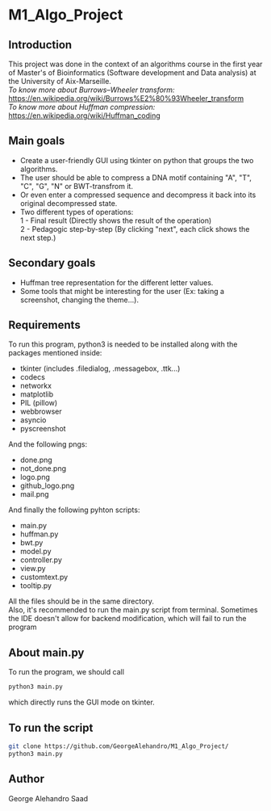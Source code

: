 # M1_Algo_Project
## Introduction

This project was done in the context of an algorithms course in the first year of Master's of Bioinformatics (Software development and Data analysis) at the University of Aix-Marseille.  
_To know more about Burrows–Wheeler transform:_  
https://en.wikipedia.org/wiki/Burrows%E2%80%93Wheeler_transform  
_To know more about Huffman compression:_  
https://en.wikipedia.org/wiki/Huffman_coding

## Main goals
- Create a user-friendly GUI using tkinter on python that groups the two algorithms.
- The user should be able to compress a DNA motif containing "A", "T", "C", "G", "N" or BWT-transfrom it.
- Or even enter a compressed sequence and decompress it back into its original decompressed state.
- Two different types of operations:  
    1 - Final result (Directly shows the result of the operation)  
    2 - Pedagogic step-by-step (By clicking "next", each click shows the next step.)
 ## Secondary goals
 - Huffman tree representation for the different letter values.  
 - Some tools that might be interesting for the user (Ex: taking a screenshot, changing the theme...).


## Requirements
To run this program, python3 is needed to be installed along with the packages mentioned inside:
- tkinter (includes .filedialog, .messagebox, .ttk...)
- codecs
- networkx
- matplotlib
- PIL (pillow)
- webbrowser
- asyncio
- pyscreenshot

And the following pngs:
- done.png
- not_done.png
- logo.png
- github_logo.png
- mail.png

And finally the following pyhton scripts:  
- main.py
- huffman.py
- bwt.py
- model.py
- controller.py
- view.py
- customtext.py
- tooltip.py

All the files should be in the same directory.  
Also, it's recommended to run the main.py script from terminal. Sometimes the IDE doesn't allow for backend modification, which will fail to run the program


## About main.py
To run the program, we should call
```bash
python3 main.py
```
which directly runs the GUI mode on tkinter.

## To run the script

```bash
git clone https://github.com/GeorgeAlehandro/M1_Algo_Project/
python3 main.py
```

## Author
George Alehandro Saad
